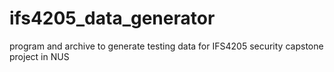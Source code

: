 # ifs4205_data_generator
program and archive to generate testing data for IFS4205 security capstone project in NUS
